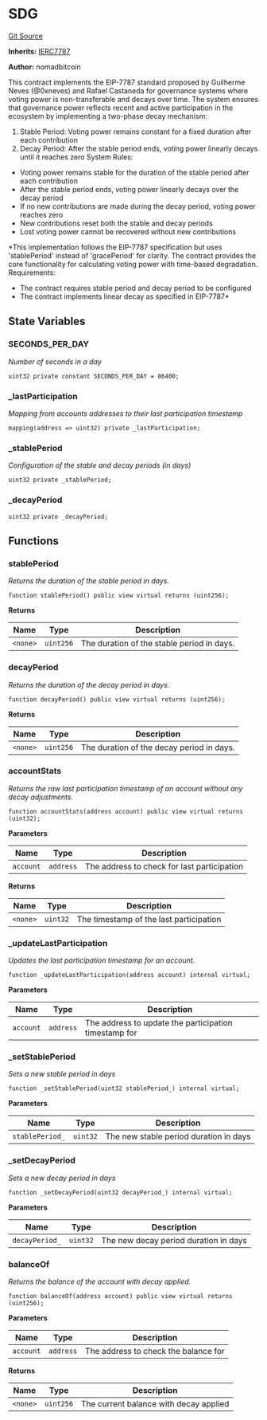 # SDG
[Git Source](https://github.com/w3b3d3v/valocracy-contracts/blob/8f30a41cc9c475ea6fc31243e7a7c57bf134b82e/src/SDG.sol)

**Inherits:**
[IERC7787](/src/interfaces/IERC7787.sol/interface.IERC7787.md)

**Author:**
nomadbitcoin

This contract implements the EIP-7787 standard proposed by Guilherme Neves (@0xneves) and Rafael Castaneda
for governance systems where voting power is non-transferable and decays over time.
The system ensures that governance power reflects recent and active participation in the ecosystem by implementing a two-phase decay mechanism:
1. Stable Period: Voting power remains constant for a fixed duration after each contribution
2. Decay Period: After the stable period ends, voting power linearly decays until it reaches zero
System Rules:
- Voting power remains stable for the duration of the stable period after each contribution
- After the stable period ends, voting power linearly decays over the decay period
- If no new contributions are made during the decay period, voting power reaches zero
- New contributions reset both the stable and decay periods
- Lost voting power cannot be recovered without new contributions

*This implementation follows the EIP-7787 specification but uses 'stablePeriod' instead of 'gracePeriod' for clarity.
The contract provides the core functionality for calculating voting power with time-based degradation.
Requirements:
- The contract requires stable period and decay period to be configured
- The contract implements linear decay as specified in EIP-7787*


## State Variables
### SECONDS_PER_DAY
*Number of seconds in a day*


```solidity
uint32 private constant SECONDS_PER_DAY = 86400;
```


### _lastParticipation
*Mapping from accounts addresses to their last participation timestamp*


```solidity
mapping(address => uint32) private _lastParticipation;
```


### _stablePeriod
*Configuration of the stable and decay periods (in days)*


```solidity
uint32 private _stablePeriod;
```


### _decayPeriod

```solidity
uint32 private _decayPeriod;
```


## Functions
### stablePeriod

*Returns the duration of the stable period in days.*


```solidity
function stablePeriod() public view virtual returns (uint256);
```
**Returns**

|Name|Type|Description|
|----|----|-----------|
|`<none>`|`uint256`|The duration of the stable period in days.|


### decayPeriod

*Returns the duration of the decay period in days.*


```solidity
function decayPeriod() public view virtual returns (uint256);
```
**Returns**

|Name|Type|Description|
|----|----|-----------|
|`<none>`|`uint256`|The duration of the decay period in days.|


### accountStats

*Returns the raw last participation timestamp of an account without any decay adjustments.*


```solidity
function accountStats(address account) public view virtual returns (uint32);
```
**Parameters**

|Name|Type|Description|
|----|----|-----------|
|`account`|`address`|The address to check for last participation|

**Returns**

|Name|Type|Description|
|----|----|-----------|
|`<none>`|`uint32`|The timestamp of the last participation|


### _updateLastParticipation

*Updates the last participation timestamp for an account.*


```solidity
function _updateLastParticipation(address account) internal virtual;
```
**Parameters**

|Name|Type|Description|
|----|----|-----------|
|`account`|`address`|The address to update the participation timestamp for|


### _setStablePeriod

*Sets a new stable period in days*


```solidity
function _setStablePeriod(uint32 stablePeriod_) internal virtual;
```
**Parameters**

|Name|Type|Description|
|----|----|-----------|
|`stablePeriod_`|`uint32`|The new stable period duration in days|


### _setDecayPeriod

*Sets a new decay period in days*


```solidity
function _setDecayPeriod(uint32 decayPeriod_) internal virtual;
```
**Parameters**

|Name|Type|Description|
|----|----|-----------|
|`decayPeriod_`|`uint32`|The new decay period duration in days|


### balanceOf

*Returns the balance of the account with decay applied.*


```solidity
function balanceOf(address account) public view virtual returns (uint256);
```
**Parameters**

|Name|Type|Description|
|----|----|-----------|
|`account`|`address`|The address to check the balance for|

**Returns**

|Name|Type|Description|
|----|----|-----------|
|`<none>`|`uint256`|The current balance with decay applied|


